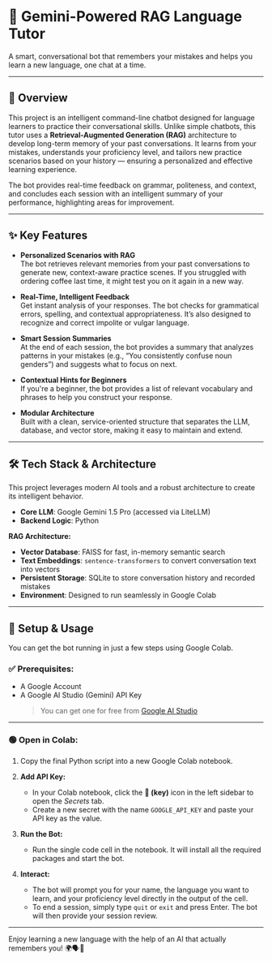 # 🤖 Gemini-Powered RAG Language Tutor

A smart, conversational bot that remembers your mistakes and helps you learn a new language, one chat at a time.

---

## 🚀 Overview

This project is an intelligent command-line chatbot designed for language learners to practice their conversational skills. Unlike simple chatbots, this tutor uses a **Retrieval-Augmented Generation (RAG)** architecture to develop long-term memory of your past conversations. It learns from your mistakes, understands your proficiency level, and tailors new practice scenarios based on your history — ensuring a personalized and effective learning experience.

The bot provides real-time feedback on grammar, politeness, and context, and concludes each session with an intelligent summary of your performance, highlighting areas for improvement.

---

## ✨ Key Features

- **Personalized Scenarios with RAG**  
  The bot retrieves relevant memories from your past conversations to generate new, context-aware practice scenes. If you struggled with ordering coffee last time, it might test you on it again in a new way.

- **Real-Time, Intelligent Feedback**  
  Get instant analysis of your responses. The bot checks for grammatical errors, spelling, and contextual appropriateness. It’s also designed to recognize and correct impolite or vulgar language.

- **Smart Session Summaries**  
  At the end of each session, the bot provides a summary that analyzes patterns in your mistakes (e.g., “You consistently confuse noun genders”) and suggests what to focus on next.

- **Contextual Hints for Beginners**  
  If you're a beginner, the bot provides a list of relevant vocabulary and phrases to help you construct your response.

- **Modular Architecture**  
  Built with a clean, service-oriented structure that separates the LLM, database, and vector store, making it easy to maintain and extend.

---

## 🛠️ Tech Stack & Architecture

This project leverages modern AI tools and a robust architecture to create its intelligent behavior.

- **Core LLM**: Google Gemini 1.5 Pro (accessed via LiteLLM)  
- **Backend Logic**: Python  

**RAG Architecture:**
- **Vector Database**: FAISS for fast, in-memory semantic search  
- **Text Embeddings**: `sentence-transformers` to convert conversation text into vectors  
- **Persistent Storage**: SQLite to store conversation history and recorded mistakes  
- **Environment**: Designed to run seamlessly in Google Colab  

---

## 🔧 Setup & Usage

You can get the bot running in just a few steps using Google Colab.

### ✅ Prerequisites:

- A Google Account  
- A Google AI Studio (Gemini) API Key  
  > You can get one for free from [Google AI Studio](https://makersuite.google.com/)

---

### 🟢 Open in Colab:

1. Copy the final Python script into a new Google Colab notebook.

2. **Add API Key:**
   - In your Colab notebook, click the **🔑 (key)** icon in the left sidebar to open the *Secrets* tab.
   - Create a new secret with the name `GOOGLE_API_KEY` and paste your API key as the value.

3. **Run the Bot:**
   - Run the single code cell in the notebook. It will install all the required packages and start the bot.

4. **Interact:**
   - The bot will prompt you for your name, the language you want to learn, and your proficiency level directly in the output of the cell.
   - To end a session, simply type `quit` or `exit` and press Enter. The bot will then provide your session review.

---

Enjoy learning a new language with the help of an AI that actually remembers you! 🌍🗣️💬

